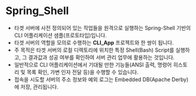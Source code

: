# Spring_Shell

* 타겟 서버에 사전 정의되어 있는 작업들을 원격으로 실행하는 Spring-Shell 기반의 CLI 어플리케이션 샘플(프로토타입)입니다.
* 타겟 서버의 역할을 모의로 수행하는 **CLI_App** 프로젝트와 한 쌍이 됩니다.
* 주 목적은 타겟 서버의 로컬 디렉토리에 위치한 특정 Shell(Bash) Script를 실행하고, 그 결과값과 성공 여부를 확인하여 서버 관리 업무에 활용하는 것입니다.
* 일반적으로 CLI 어플리케이션에서 기대될 만한 기능들(ANSI 출력, 명령어 히스토리 및 목록 확인, 가변 인자 전달 등)을 수행할 수 있습니다.
* 접속을 시도할 서버의 주소 정보와 예외 로그는 Embedded DB(Apache Derby)에 저장, 관리됩니다.

